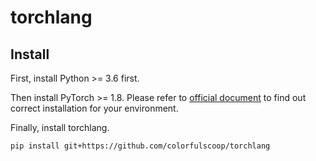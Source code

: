 # torchlang

## Install

First, install Python >= 3.6 first.

Then install PyTorch >= 1.8. Please refer to [official document](https://pytorch.org/get-started/locally/)
to find out correct installation for your environment.

Finally, install torchlang.

```sh
pip install git+https://github.com/colorfulscoop/torchlang
```
